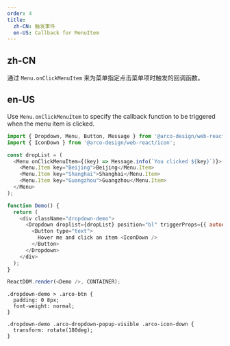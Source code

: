```yaml
---
order: 4
title:
  zh-CN: 触发事件
  en-US: Callback for MenuItem
---
```


## zh-CN

通过 `Menu.onClickMenuItem` 来为菜单指定点击菜单项时触发的回调函数。

## en-US

Use `Menu.onClickMenuItem` to specify the callback function to be triggered when the menu item is clicked.

```js
import { Dropdown, Menu, Button, Message } from '@arco-design/web-react';
import { IconDown } from '@arco-design/web-react/icon';

const dropList = (
  <Menu onClickMenuItem={(key) => Message.info(`You clicked ${key}`)}>
    <Menu.Item key="Beijing">Beijing</Menu.Item>
    <Menu.Item key="Shanghai">Shanghai</Menu.Item>
    <Menu.Item key="Guangzhou">Guangzhou</Menu.Item>
  </Menu>
);

function Demo() {
  return (
    <div className="dropdown-demo">
      <Dropdown droplist={dropList} position="bl" triggerProps={{ autoAlignPopupWidth: true }}>
        <Button type="text">
          Hover me and click an item <IconDown />
        </Button>
      </Dropdown>
    </div>
  );
}

ReactDOM.render(<Demo />, CONTAINER);
```

```css:silent
.dropdown-demo > .arco-btn {
  padding: 0 8px;
  font-weight: normal;
}

.dropdown-demo .arco-dropdown-popup-visible .arco-icon-down {
  transform: rotate(180deg);
}
```
